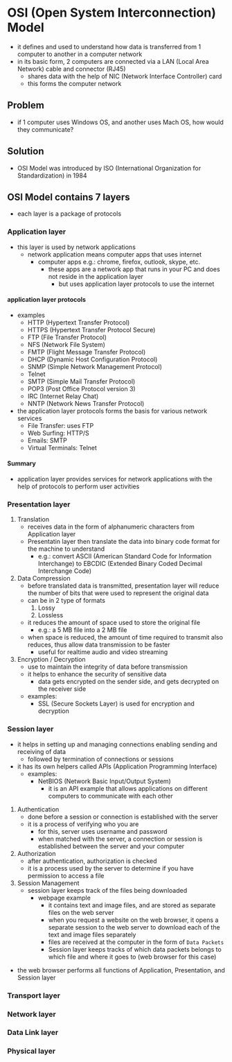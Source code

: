 # OSI (Open System Interconnection) Model
- it defines and used to understand how data is transferred from 1 computer to another in a computer network
- in its basic form, 2 computers are connected via a LAN (Local Area Network) cable and connector (RJ45)
  - shares data with the help of NIC (Network Interface Controller) card
  - this forms the computer network
## Problem
- if 1 computer uses Windows OS, and another uses Mach OS, how would they communicate?
## Solution
- OSI Model was introduced by ISO (International Organization for Standardization) in 1984
## OSI Model contains 7 layers
- each layer is a package of protocols
### Application layer
- this layer is used by network applications
  - network application means computer apps that uses internet
    - computer apps e.g.: chrome, firefox, outlook, skype, etc.
      - these apps are a network app that runs in your PC and does not reside in the application layer
        - but uses application layer protocols to use the internet
#### application layer protocols
- examples
  - HTTP (Hypertext Transfer Protocol)
  - HTTPS (Hypertext Transfer Protocol Secure)
  - FTP (File Transfer Protocol)
  - NFS (Network File System)
  - FMTP (Flight Message Transfer Protocol)
  - DHCP (Dynamic Host Configuration Protocol)
  - SNMP (Simple Network Management Protocol)
  - Telnet
  - SMTP (Simple Mail Transfer Protocol)
  - POP3 (Post Office Protocol version 3)
  - IRC (Internet Relay Chat)
  - NNTP (Network News Transfer Protocol)
- the application layer protocols forms the basis for various network services
  - File Transfer: uses FTP
  - Web Surfing: HTTP/S
  - Emails: SMTP
  - Virtual Terminals: Telnet
#### Summary
- application layer provides services for network applications with the help of protocols to perform user activities
### Presentation layer
1. Translation
    - receives data in the form of alphanumeric characters from Application layer
    - Presentatin layer then translate the data into binary code format for the machine to understand
      - e.g.: convert ASCII (American Standard Code for Information Interchange) to EBCDIC (Extended Binary Coded Decimal Interchange Code)
2. Data Compression
    - before translated data is transmitted, presentation layer will reduce the number of bits that were used to represent the original data
    - can be in 2 type of formats
      1. Lossy
      2. Lossless
    - it reduces the amount of space used to store the original file
      - e.g.: a 5 MB file into a 2 MB file
    - when space is reduced, the amount of time required to transmit also reduces, thus allow data transmission to be faster
      - useful for realtime audio and video streaming
3. Encryption / Decryption
    - use to maintain the integrity of data before transmission
    - it helps to enhance the security of sensitive data
      - data gets encrypted on the sender side, and gets decrypted on the receiver side
    - examples:
      - SSL (Secure Sockets Layer) is used for encryption and decryption
### Session layer
- it helps in setting up and managing connections enabling sending and receiving of data
  - followed by termination of connections or sessions
- it has its own helpers called APIs (Application Programming Interface)
  - examples:
    - NetBIOS (Network Basic Input/Output System)
      - it is an API example that allows applications on different computers to communicate with each other
1. Authentication
    - done before a session or connection is established with the server
    - it is a process of verifying who you are
      - for this, server uses username and password
      - when matched with the server, a connection or session is established between the server and your computer
2. Authorization
    - after authentication, authorization is checked
    - it is a process used by the server to determine if you have permission to access a file
3. Session Management
    - session layer keeps track of the files being downloaded
      - webpage example
        - it contains text and image files, and are stored as separate files on the web server
        - when you request a website on the web browser, it opens a separate session to the web server to download each of the text and image files separately 
        - files are received at the computer in the form of `Data Packets`
        - Session layer keeps tracks of which data packets belongs to which file and where it goes to (web browser for this case)
- the web browser performs all functions of Application, Presentation, and Session layer
### Transport layer
### Network layer
### Data Link layer
### Physical layer

